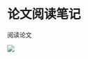 # 论文阅读笔记

阅读论文

![](https://yangyang666.oss-cn-chengdu.aliyuncs.com/typoraImages/08da5361db6179478d2867d08e7c87b4.jpg)









